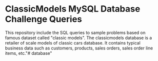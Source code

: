 # ClassicModels MySQL Database Challenge Queries

This repository include the SQL queries to sample problems based on famous dataset called "classic models". 
The classicmodels database is a retailer of scale models of classic cars database. It contains typical business data such as customers, products, sales orders, sales order line items, etc."# database" 
